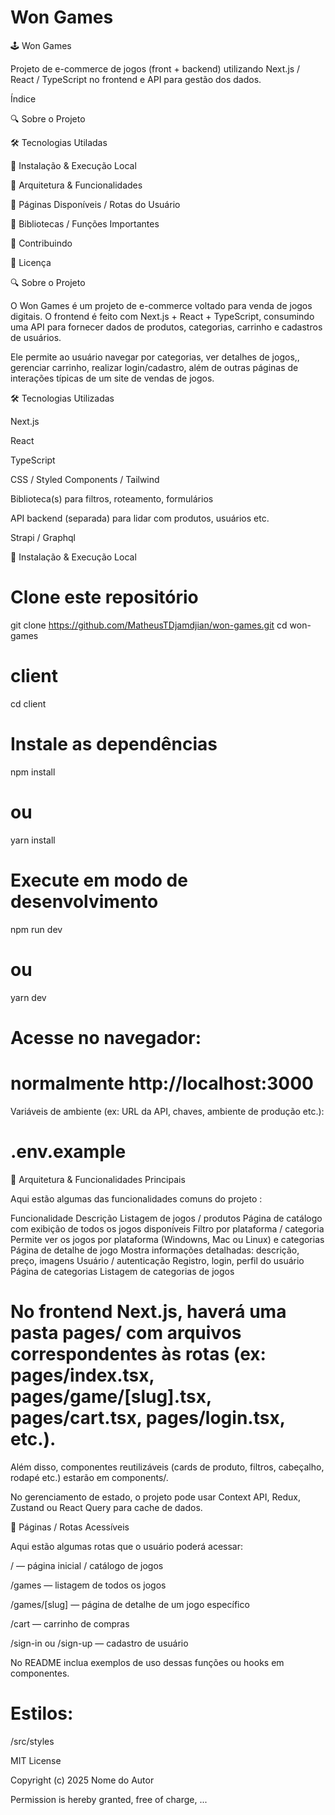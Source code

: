 # Won Games
🕹️ Won Games

Projeto de e-commerce de jogos (front + backend) utilizando Next.js / React / TypeScript no frontend e API para gestão dos dados.

Índice

🔍 Sobre o Projeto

🛠 Tecnologias Utiladas

🔧 Instalação & Execução Local

🧩 Arquitetura & Funcionalidades

📄 Páginas Disponíveis / Rotas do Usuário

🧰 Bibliotecas / Funções Importantes

🚀 Contribuindo

📄 Licença

🔍 Sobre o Projeto

O Won Games é um projeto de e-commerce voltado para venda de jogos digitais. O frontend é feito com Next.js + React + TypeScript, consumindo uma API para fornecer dados de produtos, categorias, carrinho e cadastros de usuários.

Ele permite ao usuário navegar por categorias, ver detalhes de jogos,, gerenciar carrinho, realizar login/cadastro, além de outras páginas de interações típicas de um site de vendas de jogos.

🛠 Tecnologias Utilizadas

Next.js

React

TypeScript

CSS / Styled Components / Tailwind

Biblioteca(s) para filtros, roteamento, formulários

API backend (separada) para lidar com produtos, usuários etc.

Strapi / Graphql

🔧 Instalação & Execução Local

# Clone este repositório
git clone https://github.com/MatheusTDjamdjian/won-games.git
cd won-games

# client
cd client

# Instale as dependências
npm install
# ou
yarn install

# Execute em modo de desenvolvimento
npm run dev
# ou
yarn dev

# Acesse no navegador:
# normalmente http://localhost:3000


Variáveis de ambiente (ex: URL da API, chaves, ambiente de produção etc.):
# .env.example

🧩 Arquitetura & Funcionalidades Principais

Aqui estão algumas das funcionalidades comuns do projeto :

Funcionalidade	Descrição
Listagem de jogos / produtos	Página de catálogo com exibição de todos os jogos disponíveis
Filtro por plataforma / categoria	Permite ver os jogos por plataforma (Windowns, Mac ou Linux) e categorias
Página de detalhe de jogo	Mostra informações detalhadas: descrição, preço, imagens
Usuário / autenticação	Registro, login, perfil do usuário
Página de categorias	Listagem de categorias de jogos

# No frontend Next.js, haverá uma pasta pages/ com arquivos correspondentes às rotas (ex: pages/index.tsx, pages/game/[slug].tsx, pages/cart.tsx, pages/login.tsx, etc.).

Além disso, componentes reutilizáveis (cards de produto, filtros, cabeçalho, rodapé etc.) estarão em components/.

No gerenciamento de estado, o projeto pode usar Context API, Redux, Zustand ou React Query para cache de dados.

📄 Páginas / Rotas Acessíveis

Aqui estão algumas rotas que o usuário poderá acessar:

/ — página inicial / catálogo de jogos

/games — listagem de todos os jogos

/games/[slug] — página de detalhe de um jogo específico

/cart — carrinho de compras

/sign-in ou /sign-up — cadastro de usuário

No README inclua exemplos de uso dessas funções ou hooks em componentes.

# Estilos:
/src/styles



MIT License

Copyright (c) 2025 Nome do Autor

Permission is hereby granted, free of charge, ...